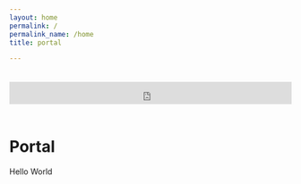 ```yaml
---
layout: home
permalink: /
permalink_name: /home
title: portal

---
```


<iframe src="https://duckduckgo.com/search.html?prefill=Search&focus=yes" style="overflow:hidden;margin:0;margin-top:20px; margin-bottom:20px; padding:0;width:100%;height:40px;" frameborder="0"></iframe>  

# Portal

Hello World




